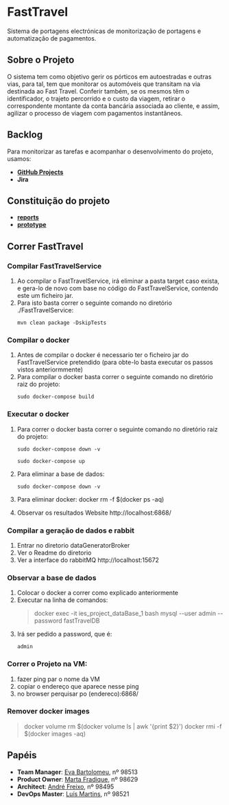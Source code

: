 # FastTravel

Sistema de portagens electrónicas de monitorização de portagens e automatização de pagamentos.

## Sobre o Projeto 

O sistema tem como objetivo gerir os pórticos em autoestradas e outras vias, para tal, tem que monitorar os automóveis que transitam na via destinada ao Fast Travel. Conferir também, se os mesmos têm o identificador, o trajeto percorrido e o custo da viagem, retirar o correspondente montante da conta bancária associada ao cliente, e assim, agilizar o processo de viagem com pagamentos instantâneos.

## Backlog
Para monitorizar as tarefas e acompanhar o desenvolvimento do projeto, usamos:

* **[GitHub Projects](https://github.com/eva-pomposo/IES_Project/projects)**
* **Jira**

##  Constituição do projeto

* **[reports](https://github.com/eva-pomposo/IES_Project/tree/main/Reports)**
* **[prototype](https://github.com/eva-pomposo/IES_Project/tree/main/projFastTravel)**

## Correr FastTravel

### Compilar FastTravelService

1. Ao compilar o FastTravelService, irá eliminar a pasta target caso exista, e gera-lo de novo com base no código do FastTravelService, contendo este um ficheiro jar. 
2. Para isto basta correr o seguinte comando no diretório ./FastTravelService:
    ```
    mvn clean package -DskipTests
    ```

### Compilar o docker

1. Antes de compilar o docker é necessario ter o ficheiro jar do FastTravelService pretendido (para obte-lo basta executar os passos vistos anteriormmente)
2. Para compilar o docker basta correr o seguinte comando no diretório raiz do projeto:
    ```
    sudo docker-compose build
    ```

### Executar o docker 

1. Para correr o docker basta correr o seguinte comando no diretório raiz do projeto:
    ```
    sudo docker-compose down -v
    ```
    ```
    sudo docker-compose up
    ```

2. Para eliminar a base de dados:
    ```
    sudo docker-compose down -v
    ```

3. Para eliminar docker:
    docker rm -f $(docker ps -aq)

4. Observar os resultados Website
    http://localhost:6868/

### Compilar a geração de dados e rabbit 
1. Entrar no diretorio dataGeneratorBroker
2. Ver o Readme do diretorio
3. Ver a interface do rabbitMQ 
    http://localhost:15672

### Observar a base de dados
1. Colocar o docker a correr como explicado anteriormente
2. Executar na linha de comandos:
    > docker exec -it  ies_project_dataBase_1 bash
    > mysql --user admin --password fastTravelDB
3. Irá ser pedido a password, que é:
    ```
    admin
    ```

### Correr o Projeto na VM:
1. fazer ping par o nome da VM
2. copiar o endereço que aparece nesse ping
3. no browser perquisar po (endereco):6868/

### Remover docker images
> docker volume rm $(docker volume ls | awk '{print $2}')
> docker rmi -f $(docker images -aq)

## Papéis 

* **Team Manager**: [Eva Bartolomeu](https://github.com/eva-pomposo), nº 98513
* **Product Owner**: [Marta Fradique](https://github.com/MartaFradique), nº 98629
* **Architect**: [André Freixo](https://github.com/andre180701), nº 98495
* **DevOps Master**: [Luís Martins](https://github.com/luisccmartins), nº 98521